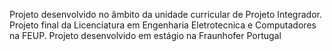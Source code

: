 Projeto desenvolvido no âmbito da unidade curricular de Projeto Integrador.
Projeto final da Licenciatura em Engenharia Eletrotecnica e Computadores na FEUP.
Projeto desenvolvido em estágio na Fraunhofer Portugal
